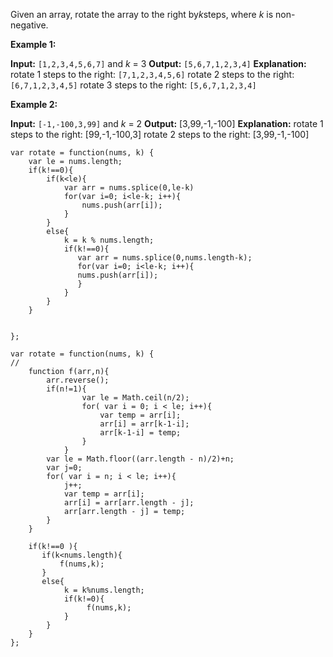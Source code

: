 Given an array, rotate the array to the right by*k*steps, where *k* is non-negative.

**Example 1:**

**Input:** `[1,2,3,4,5,6,7]` and *k* = 3
**Output:** `[5,6,7,1,2,3,4]`
**Explanation:**
rotate 1 steps to the right: `[7,1,2,3,4,5,6]`
rotate 2 steps to the right: `[6,7,1,2,3,4,5]` rotate 3 steps to the right: `[5,6,7,1,2,3,4]`

**Example 2:**

**Input:** `[-1,-100,3,99]` and *k* = 2
**Output:** \[3,99,-1,-100\]
**Explanation:**
rotate 1 steps to the right: \[99,-1,-100,3\]
rotate 2 steps to the right: \[3,99,-1,-100\]

```
var rotate = function(nums, k) {
    var le = nums.length;
    if(k!==0){
        if(k<le){
            var arr = nums.splice(0,le-k)
            for(var i=0; i<le-k; i++){
                nums.push(arr[i]);
            }
        }
        else{
            k = k % nums.length;
            if(k!==0){
               var arr = nums.splice(0,nums.length-k);
               for(var i=0; i<le-k; i++){
               nums.push(arr[i]);
               }
            }
        }
    }


};
```

```
var rotate = function(nums, k) {
//
    function f(arr,n){
        arr.reverse();
        if(n!=1){
                var le = Math.ceil(n/2);
                for( var i = 0; i < le; i++){
                    var temp = arr[i];
                    arr[i] = arr[k-1-i];
                    arr[k-1-i] = temp;
                }
            }
        var le = Math.floor((arr.length - n)/2)+n;
        var j=0;
        for( var i = n; i < le; i++){
            j++;
            var temp = arr[i];
            arr[i] = arr[arr.length - j];
            arr[arr.length - j] = temp;
        }
    }

    if(k!==0 ){
       if(k<nums.length){
           f(nums,k);
       }
       else{
            k = k%nums.length;
            if(k!=0){
                 f(nums,k);
            }
        }
    }
};


```
